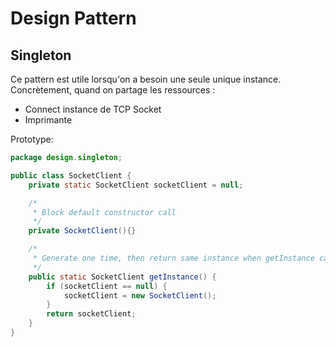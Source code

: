 # Design Pattern

## Singleton

Ce pattern est utile lorsqu'on a besoin une seule unique instance.
Concrètement, quand on partage les ressources :
- Connect instance de TCP Socket
- Imprimante

Prototype:
```java
package design.singleton;

public class SocketClient {
    private static SocketClient socketClient = null;

    /*
     * Block default constructor call
     */
    private SocketClient(){}

    /*
     * Generate one time, then return same instance when getInstance called
     */
    public static SocketClient getInstance() {
        if (socketClient == null) {
            socketClient = new SocketClient();
        }
        return socketClient;
    }
}
```
